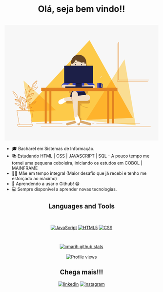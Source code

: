 <div align="center">

# Olá, seja bem vindo!! 
<br>
  <img alt="GIF" src="https://github.com/cmarih/cmarih/blob/master/img/programmer.gif?raw=true" />
</div>

- :mortar_board: Bacharel em Sistemas de Informação.
- :books: Estudando HTML | CSS | JAVASCRIPT | SQL  - A pouco tempo me tornei uma pequena coboleira, iniciando os estudos em COBOL | MAINFRAME
- :family_woman_boy: Mãe em tempo integral (Maior desafio que já recebi e tenho me esforçado ao máximo)
- :eyes: Aprendendo a usar o Github! :grin:
- :computer: Sempre disponível a aprender novas tecnologias.


<div align="center">

## Languages and Tools

<p>
 <br>
 
<a href="https://www.javascript.com/"><img alt="JavaScript" title="JavaScript" width="30" height="30" src="https://image.flaticon.com/icons/svg/919/919828.svg"></a> 
<a href="https://developer.mozilla.org/pt-BR/docs/Web/HTML/HTML5"><img alt="HTML5" title="HTML5" width="30" height="30" src="https://image.flaticon.com/icons/svg/732/732212.svg"></a>
<a href="https://developer.mozilla.org/pt-BR/docs/Web/CSS" ><img alt="CSS" title="CSS" width="30" height="30" src="https://image.flaticon.com/icons/svg/732/732190.svg"></a>
</p>
<br>
 


[![cmarih github stats](https://github-readme-stats.vercel.app/api?username=cmarih)](https://github.com/cmarih/github-readme-stats)
<br><br>
![Profile views](https://gpvc.arturio.dev/felipedoamarals)

## Chega mais!!!

<a href="https://www.linkedin.com/in/marilene-costa/"><img alt="linkedin" title="linkedin" width="30" height="30" src="https://img.icons8.com/fluent/48/000000/linkedin.png"></a>  <a href="https://www.instagram.com/cmarihc/"><img alt="instagram" title="instagram" width="30" height="30" src="https://img.icons8.com/fluent/48/000000/instagram-new.png"></a> 

</div>